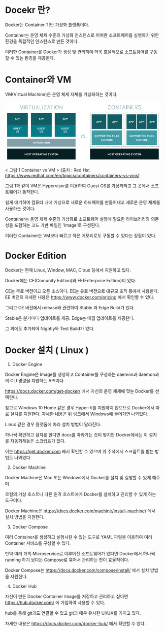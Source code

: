 # Docekr 란?

Docker는 Container 기반 가상화 플랫폼이다.

Container는 운영 체제 수준의 가상화 인스턴스로 어떠한 소프트웨어를 실행하기 위한 환경을 독립적인 인스턴스로 만든 것이다.

이러한 Container를 Docker가 생성 및 관리하며 더욱 효율적으로 소프트웨어를 구동할 수 있는 환경을 제공한다.

# Container와 VM

VM(Virtual Machine)은 운영 체제 자체를 가상화하는 것이다.

![Image1](https://github.com/kjo26619/Docker/blob/main/Chapter1/Image/virtualization-vs-containers_transparent.png)

< 그림 1 Container vs VM > (출처 : Red Hat https://www.redhat.com/en/topics/containers/containers-vs-vms)

그림 1과 같이 VM은 Hypervisor를 이용하여 Guest OS를 가상화하고 그 곳에서 소프트웨어가 동작한다.

쉽게 얘기하여 컴퓨터 내에 가상으로 새로운 하드웨어를 만들어내고 새로운 운영 체제를 사용하는 것이다.

Container는 운영 체제 수준의 가상화로 소프트웨어 실행에 필요한 라이브러리와 의존성을 포함하는 코드 기반 파일인 'Image'로 구성된다.

이러한 Container는 VM보다 빠르고 적은 메모리로도 구동할 수 있다는 장점이 있다.

# Docker Edition

Docker는 현재 Linux, Window, MAC, Cloud 등에서 지원하고 있다.

Docker에는 CE(Comunity Edition)와 EE(Enterprise Edition)이 있다. 

CE는 무료 버전이고 오픈 소스이다. EE는 유료 버전으로 대규모 조직 등에서 사용한다. EE 버전의 자세한 내용은 https://www.docker.com/pricing 에서 확인할 수 있다.

그리고 CE 버전에서 release와 관련하여 Stable 과 Edge Build가 있다.

Stable은 분기마다 업데이트를 제공. Edge는 매월 업데이트를 제공한다.

그 외에도 추가되어 Nightly와 Test Build가 있다.

# Docker 설치 ( Linux )

1. Docker Engine

Docker Engine은 Image를 생성하고 Container를 구성하는 daemon과 daemon과의 CLI 명령을 지원하는 API이다.

https://docs.docker.com/get-docker/ 에서 자신의 운영 체제에 맞는 Docker를 선택한다.

참고로 Windows 10 Home 같은 경우 Hyper-V를 지원하지 않으므로 Docker에서 따로 설치를 지원한다. 자세한 내용은 위 링크에서 Windows에 들어가면 나와있다.

Linux 같은 경우 플랫폼에 따라 설치 방법이 달라진다.

하나씩 확인하고 설치를 한다면 docs를 따라가는 것이 맞지만 Docker에서는 이 설치를 자동화해놓은 스크립트가 있다.

이는 https://get.docker.com 에서 확인할 수 있으며 위 주석에서 스크립트를 받는 방법도 나와있다.

2. Docker Machine

Docker Machine은 Mac 또는 Windows에서 Docker를 설치 및 실행할 수 있게 해주며 

로컬의 가상 호스트나 다른 원격 호스트에게 Docker를 설치하고 관리할 수 있게 하는 도구이다.

Docker Machine은 https://docs.docker.com/machine/install-machine/ 에서 설치 방법을 지원한다.

3. Docker Compose

여러 Container를 생성하고 실행시킬 수 있는 도구로 YAML 파일을 이용하여 여러 Container 서비스를 구성할 수 있다.

만약 여러 개의 Microservice로 이루어진 소프트웨어가 있다면 Docker에서 하나씩 running 하기 보다는 Compose로 묶어서 관리하는 편이 효율적이다.

Docker Compose는 https://docs.docker.com/compose/install/ 에서 설치 방법을 지원한다.

4. Docker Hub

자신이 만든 Docker Container Image를 저장하고 관리하고 싶다면 https://hub.docker.com/ 에 가입하여 사용할 수 있다.

hub를 통해 git과도 연결할 수 있고 git과 매우 유사한 UI/UX를 가지고 있다.

자세한 내용은 https://docs.docker.com/docker-hub/ 에서 확인할 수 있다.
